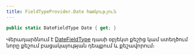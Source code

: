 ```yaml
---
title: FieldTypeProvider.Date հատկություն
---
```


```c#
public static DateFieldType Date { get; }
```

Վերադարձնում է [DateFieldType](../system_types.md#datefieldtype) դասի օբյեկտ քեշից կամ ստեղծում նորը քեշում բացակայության դեպքում և քեշավորում։
